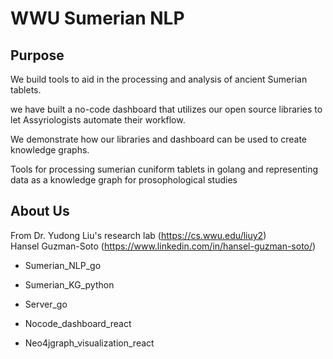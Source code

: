 # WWU Sumerian NLP

## Purpose 
We build tools to aid in the processing and analysis of ancient Sumerian tablets. 

we have built a no-code dashboard that utilizes our open source libraries to let Assyriologists automate their workflow.

We demonstrate how our libraries and dashboard can be used to create knowledge graphs. 


Tools for processing sumerian cuniform tablets in golang and representing data as a knowledge graph for prosophological studies

## About Us 
From Dr. Yudong Liu's research lab (https://cs.wwu.edu/liuy2) </br>
Hansel Guzman-Soto (https://www.linkedin.com/in/hansel-guzman-soto/)


- Sumerian_NLP_go 

- Sumerian_KG_python

- Server_go 

- Nocode_dashboard_react

- Neo4jgraph_visualization_react
